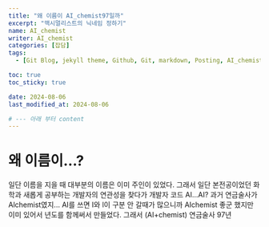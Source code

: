 ```yaml
---
title: "왜 이름이 AI_chemist97일까"
excerpt: "맥시멀리스트의 닉네임 정하기"
name: AI_chemist
writer: AI_chemist
categories: [잡담]
tags:
  - [Git Blog, jekyll theme, Github, Git, markdown, Posting, AI_chemist97]

toc: true
toc_sticky: true

date: 2024-08-06
last_modified_at: 2024-08-06

# --- 아래 부터 content
---
```

# 왜 이름이...?
일단 이름을 지을 때 대부분의 이름은 이미 주인이 있었다.
그래서 일단 본전공이었던 화학과 새롭게 공부하는 개발자의 연관성을 찾다가 개발자 코드 AI...AI? 과거 연금술사가 Alchemist였지... AI를 쓰면 I와 l이 구분 안 갈때가 많으니까 AIchemist 좋군 했지만 이미 있어서 년도를 함께써서 만들었다.
그래서 (AI+chemist) 연금술사 97년